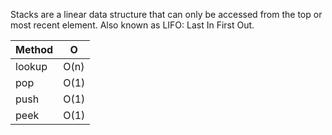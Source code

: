 
Stacks are a linear data structure that can only be accessed from the top or most recent element.
Also known as LIFO: Last In First Out.


| Method | O |
| ---- | ---- |
| lookup | O(n) |
| pop | O(1) |
| push | O(1) |
| peek | O(1) |
